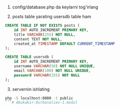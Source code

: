 1. config/database.php da keylarni tog'irlang

2. posts  table yarating
usersdb table ham 
```sql
CREATE TABLE IF NOT EXISTS posts (
    id INT AUTO_INCREMENT PRIMARY KEY,
    title VARCHAR(255) NOT NULL,
    content TEXT NOT NULL,
    created_at TIMESTAMP DEFAULT CURRENT_TIMESTAMP
);

CREATE TABLE usersdb (
    id INT AUTO_INCREMENT PRIMARY KEY,
    username VARCHAR(50) NOT NULL UNIQUE,   
    email VARCHAR(100) NOT NULL UNIQUE,      
    password VARCHAR(255) NOT NULL           
);
```

3. servernin ishlating
```bash
php -S localhost:8000 -t public
```#   A b u k a b i r - Q u r b a n a l i e v - 1 . m o d u l  
 